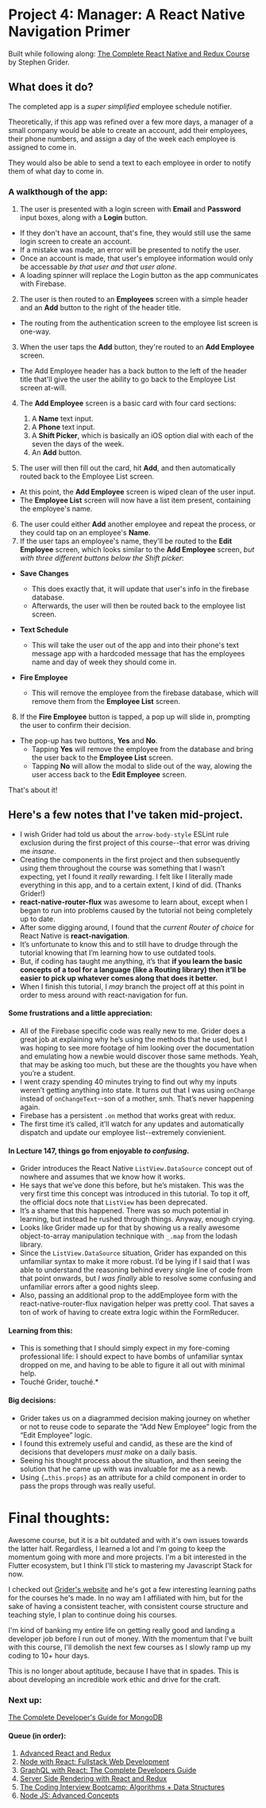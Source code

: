 # Project 4: Manager: A React Native Navigation Primer

Built while following along: [The Complete React Native and Redux Course](https://www.udemy.com/the-complete-react-native-and-redux-course) by Stephen Grider. 

## What does it do?

The completed app is a *super simplified* employee schedule notifier. 

Theoretically, if this app was refined over a few more days, a manager of a small company would be able to create an account, add their employees, their phone numbers, and assign a day of the week each employee is assigned to come in. 

They would also be able to send a text to each employee in order to notify them of what day to come in.

### A walkthough of the app:

1. The user is presented with a login screen with **Email** and **Password** input boxes, along with a **Login** button.
  * If they don't have an account, that's fine, they would still use the same login screen to create an account.
  * If a mistake was made, an error will be presented to notify the user.
  * Once an account is made, that user's employee information would only be accessable *by that user and that user alone*.
  * A loading spinner will replace the Login button as the app communicates with Firebase.
    
2. The user is then routed to an **Employees** screen with a simple header and an **Add** button to the right of the header title.
  * The routing from the authentication screen to the employee list screen is one-way.
    
3. When the user taps the **Add** button, they're routed to an **Add Employee** screen.
  * The Add Employee header has a back button to the left of the header title that'll give the user the ability to go back to the Employee List screen at-will.
    
4. The **Add Employee** screen is a basic card with four card sections:
    1. A **Name** text input.
    2. A **Phone** text input.
    3. A **Shift Picker**, which is basically an iOS option dial with each of the seven the days of the week.
    4. An **Add** button.

5. The user will then fill out the card, hit **Add**, and then automatically routed back to the Employee List screen.
  * At this point, the **Add Employee** screen is wiped clean of the user input.
  * The **Employee List** screen will now have a list item present, containing the employee's name.
    
6. The user could either **Add** another employee and repeat the process, or they could tap on an employee's **Name**.
7. If the user taps an employee's name, they'll be routed to the **Edit Employee** screen, which looks similar to the **Add Employee** screen, *but with three different buttons below the Shift picker*:

  * **Save Changes**
    * This does exactly that, it will update that user's info in the firebase database.
    * Afterwards, the user will then be routed back to the employee list screen.
      
  * **Text Schedule**
    * This will take the user out of the app and into their phone's text message app with a hardcoded message that has the employees name and day of week they should come in.
    
  * **Fire Employee**
    * This will remove the employee from the firebase database, which will remove them from the **Employee List** screen.

8. If the **Fire Employee** button is tapped, a pop up will slide in, prompting the user to confirm their decision. 
  * The pop-up has two buttons, **Yes** and **No**.
    * Tapping **Yes** will remove the employee from the database and bring the user back to the **Employee List** screen.
    * Tapping **No** will allow the modal to slide out of the way, alowing the user access back to the **Edit Employee** screen.
    
That's about it!

## Here's a few notes that I've taken mid-project.

* I wish Grider had told us about the `arrow-body-style` ESLint rule exclusion during the first project of this course--that error was driving me *insane*.
* Creating the components in the first project and then subsequently using them throughout the course was something that I wasn’t expecting, yet I found it *really* rewarding. I felt like I literally made everything in this app, and to a certain extent, I kind of did. (Thanks Grider!)
* **react-native-router-flux** was awesome to learn about, except when I began to run into problems caused by the tutorial not being completely up to date.
* After some digging around, I found that the *current Router of choice* for React Native is **react-navigation**.
* It’s unfortunate to know this and to still have to drudge through the tutorial knowing that I’m learning how to use outdated tools.
* But, if coding has taught me anything, it’s that **if you learn the basic concepts of a tool for a language (like a Routing library) then it’ll be easier to pick up whatever comes along that does it better.**
* When I finish this tutorial, I *may* branch the project off at this point in order to mess around with react-navigation for fun.

#### Some frustrations and a little appreciation:

* All of the Firebase specific code was really new to me. Grider does a great job at explaining why he’s using the methods that he used, but I was hoping to see more footage of him looking over the documentation and emulating how a newbie would discover those same methods. Yeah, that may be asking too much, but these are the thoughts you have when you’re a student. 
* I went crazy spending 40 minutes trying to find out why my inputs weren’t getting anything into state. It turns out that I was using `onChange` instead of `onChangeText`--son of a mother, smh. That’s never happening again.
* Firebase has a  persistent `.on` method that works great with redux. 
* The first time it’s called, it’ll watch for any updates and automatically dispatch and update our employee list--extremely convienient.

#### In Lecture 147, things go from enjoyable *to confusing*.

* Grider introduces the React Native `ListView.DataSource` concept out of nowhere and assumes that we know how it works. 
* He says that we’ve done this before, but he’s mistaken. This was the very first time this concept was introduced in this tutorial. To top it off, the official docs note that `ListView` has been deprecated.
* It’s a shame that this happened. There was so much potential in learning, but instead he rushed through things. Anyway, enough crying. 
* Looks like Grider made up for that by showing us a really awesome object-to-array manipulation technique with `_.map` from the lodash library.
* Since the `ListView.DataSource` situation, Grider has expanded on this unfamiliar syntax to make it more robust. I’d be lying if I said that I was able to understand the reasoning behind every single line of code from that point onwards, but *I was finally* able to resolve some confusing and unfamiliar errors after a good nights sleep.
* Also, passing an additional prop to the addEmployee form with the react-native-router-flux navigation helper was pretty cool. That saves a ton of work of having to create extra logic within the FormReducer.

#### Learning from this:

* This is something that I should simply expect in my fore-coming professional life: I should expect to have bombs of unfamiliar syntax dropped on me, and having to be able to figure it all out with minimal help. 
* Touché Grider, touché.*

#### Big decisions:

* Grider takes us on a diagrammed decision making journey on whether or not to reuse code to separate the “Add New Employee” logic from the “Edit Employee” logic. 
* I found this extremely useful and candid, as these are the kind of decisions that developers *must make* on a daily basis. 
* Seeing his thought process about the situation, and then seeing the solution that he came up with was invaluable for me as a newb.
* Using `{…this.props}` as an attribute for a child component in order to pass the props through was really useful.

# Final thoughts: 

Awesome course, but it is a bit outdated and with it's own issues towards the latter half. Regardless, I learned a lot and I'm going to keep the momentum going with more and more projects. I'm a bit interested in the Flutter ecosystem, but I think I'll stick to mastering my Javascript Stack for now.

I checked out [Grider's website](https://https://www.rallycoding.com/) and he's got a few interesting learning paths for the courses he's made. In no way am I affiliated with him, but for the sake of having a consistent teacher, with consistent course structure and teaching style, I plan to continue doing his courses. 

I'm kind of banking my entire life on getting really good and landing a developer job before I run out of money. With the momentum that I've built with this course, I'll demolish the next few courses as I slowly ramp up my coding to 10+ hour days. 

This is no longer about aptitude, because I have that in spades. This is about developing an incredible work ethic and drive for the craft.

### Next up: 

[The Complete Developer's Guide for MongoDB](https://www.udemy.com/the-complete-developers-guide-to-mongodb/?couponCode=4MORE1234)

#### Queue (in order):

1. [Advanced React and Redux](https://www.udemy.com/react-redux-tutorial/?couponCode=4MORE1234)
2. [Node with React: Fullstack Web Development](https://www.udemy.com/node-with-react-fullstack-web-development/?couponCode=RCODING)
3. [GraphQL with React: The Complete Developers Guide](https://www.udemy.com/graphql-with-react-course/?couponCode=4MORE1234)
4. [Server Side Rendering with React and Redux](https://www.udemy.com/server-side-rendering-with-react-and-redux/?couponCode=RCODING)
5. [The Coding Interview Bootcamp: Algorithms + Data Structures](https://www.udemy.com/coding-interview-bootcamp-algorithms-and-data-structure/?couponCode=4more1234)
6. [Node JS: Advanced Concepts](https://www.udemy.com/advanced-node-for-developers/?couponCode=RCODING)
